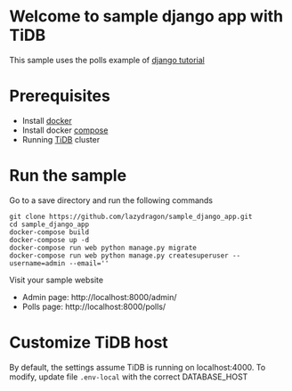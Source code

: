 # Welcome to sample django app with TiDB
This sample uses the polls example of [django tutorial](https://docs.djangoproject.com/en/3.2/intro/tutorial01/)

# Prerequisites
- Install [docker](https://docs.docker.com/engine/install/)
- Install docker [compose](https://docs.docker.com/compose/install/)
- Running [TiDB](https://pingcap.com/) cluster

# Run the sample
Go to a save directory and run the following commands
```
git clone https://github.com/lazydragon/sample_django_app.git 
cd sample_django_app 
docker-compose build
docker-compose up -d
docker-compose run web python manage.py migrate
docker-compose run web python manage.py createsuperuser --username=admin --email='' 
```
Visit your sample website 
- Admin page: http://localhost:8000/admin/
- Polls page: http://localhost:8000/polls/

# Customize TiDB host
By default, the settings assume TiDB is running on localhost:4000. To modify, update file `.env-local` with the correct DATABASE_HOST
